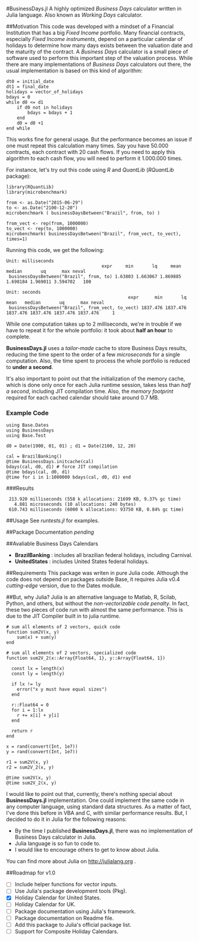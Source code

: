 #BusinessDays.jl
A highly optimized *Business Days* calculator written in Julia language.
Also known as *Working Days* calculator.

##Motivation
This code was developed with a mindset of a Financial Institution that has a big *Fixed Income* portfolio. Many financial contracts, especially *Fixed Income instruments*, depend on a particular calendar of holidays to determine how many days exists between the valuation date and the maturity of the contract. A *Business Days* calculator is a small piece of software used to perform this important step of the valuation process.
While there are many implementations of *Business Days* calculators out there, the usual implementation is based on this kind of algorithm:

```
dt0 = initial_date
dt1 = final_date
holidays = vector_of_holidays
bdays = 0
while d0 <= d1
	if d0 not in holidays
		bdays = bdays + 1
	end
	d0 = d0 +1
end while
```

This works fine for general usage. But the performance becomes an issue if one must repeat this calculation many times. Say you have 50.000 contracts, each contract with 20 cash flows. If you need to apply this algorithm to each cash flow, you will need to perform it 1.000.000 times.

For instance, let's try out this code using *R* and *QuantLib* (*RQuantLib* package):
```
library(RQuantLib)
library(microbenchmark)

from <- as.Date("2015-06-29")
to <- as.Date("2100-12-20")
microbenchmark ( businessDaysBetween("Brazil", from, to) )

from_vect <- rep(from, 1000000)
to_vect <- rep(to, 1000000)
microbenchmark( businessDaysBetween("Brazil", from_vect, to_vect), times=1)
```

Running this code, we get the following:
```
Unit: milliseconds
                                    expr     min       lq     mean   median       uq      max neval
 businessDaysBetween("Brazil", from, to) 1.63803 1.663067 1.869885 1.698184 1.969011 3.594702   100

Unit: seconds
                                              expr      min       lq     mean   median       uq      max neval
 businessDaysBetween("Brazil", from_vect, to_vect) 1837.476 1837.476 1837.476 1837.476 1837.476 1837.476     1

```

While one computation takes up to 2 milliseconds, we're in trouble if we have to repeat it for the whole portfolio: it took about **half an hour** to complete.

**BusinessDays.jl** uses a *tailor-made* cache to store Business Days results, reducing the time spent to the order of a few *microseconds* for a single computation. Also, the time spent to process the whole portfolio is reduced to **under a second**.

It's also important to point out that the initialization of the memory cache, which is done only once for each Julia runtime session, takes less than *half a second*, including JIT compilation time. Also, the *memory footprint* required for each cached calendar should take around 0.7 MB.

### Example Code
```
using Base.Dates
using BusinessDays
using Base.Test

d0 = Date(1900, 01, 01) ; d1 = Date(2100, 12, 20)

cal = BrazilBanking()
@time BusinessDays.initcache(cal)
bdays(cal, d0, d1) # force JIT compilation
@time bdays(cal, d0, d1)
@time for i in 1:1000000 bdays(cal, d0, d1) end
```

###Results
```
 213.920 milliseconds (558 k allocations: 21699 KB, 9.37% gc time)
   4.881 microseconds (10 allocations: 240 bytes)
 610.743 milliseconds (6000 k allocations: 93750 KB, 0.84% gc time)
 ```

##Usage
See *runtests.jl* for examples.

##Package Documentation
*pending*

##Avaliable Business Days Calendars
* **BrazilBanking** : includes all brazilian federal holidays, including Carnival.
* **UnitedStates** : includes United States federal holidays.

##Requirements
This package was writen in pure Julia code.
Although the code does not depend on packages outside Base, it requires Julia v0.4 *cutting-edge* version, due to the Dates module.

##But, why Julia?
Julia is an alternative language to Matlab, R, Scilab, Python, and others, but without the *non-vectorizable code penalty*. In fact, these two pieces of code run with almost the same performance. This is due to the JIT Compiler built in to julia runtime.

```
# sum all elements of 2 vectors, quick code
function sum2V(x, y)
	sum(x) + sum(y)
end

# sum all elements of 2 vectors, specialized code
function sum2V_2(x::Array{Float64, 1}, y::Array{Float64, 1})

  const lx = length(x)
  const ly = length(y)
  
  if lx != ly
    error("x y must have equal sizes")
  end
  
  r::Float64 = 0
  for i = 1:lx
    r += x[i] + y[i]
  end
  
  return r
end

x = rand(convert(Int, 1e7))
y = rand(convert(Int, 1e7))

r1 = sum2V(x, y)
r2 = sum2V_2(x, y)

@time sum2V(x, y)
@time sum2V_2(x, y)
```

I would like to point out that, currently, there's nothing special about **BusinessDays.jl** implementation. One could implement the same code in any computer language, using standard data structures. As a matter of fact, I've done this before in VBA and C, with similar performance results. But, I decided to do it in Julia for the following reasons:
* By the time I published **BusinessDays.jl**, there was no implementation of Business Days calculator in Julia.
* Julia language is so fun to code to.
* I would like to encourage others to get to know about Julia.

You can find more about Julia on http://julialang.org .

##Roadmap for v1.0
- [ ] Include helper functions for vector inputs.
- [ ] Use Julia's package development tools (Pkg).
- [x] Holiday Calendar for United States.
- [ ] Holiday Calendar for UK.
- [ ] Package documentation using Julia's framework.
- [ ] Package documentation on Readme file.
- [ ] Add this package to Julia's official package list.
- [ ] Support for Composite Holiday Calendars.
